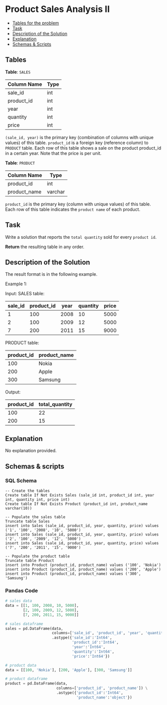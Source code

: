 # Product Sales Analysis II

- [Tables for the problem](#tables)
- [Task](#task)
- [Description of the Solution](#description-of-the-solution)
- [Explanation](#explanation)
- [Schemas & Scripts](#schemas--scripts)

## Tables 

**Table**: `SALES`

| Column Name | Type |
|-------------|------|
| sale_id     | int  |
| product_id  | int  |
| year        | int  |
| quantity    | int  |
| price       | int  |

`(sale_id, year)` is the primary key (combination of columns with unique values) of this table.
`product_id` is a foreign key (reference column) to `PRODUCT` table.
Each row of this table shows a sale on the product product_id in a certain year.
Note that the price is per unit.

**Table**: `PRODUCT`

| Column Name  | Type    |
|--------------|---------|
| product_id   | int     |
| product_name | varchar |

`product_id` is the primary key (column with unique values) of this table.
Each row of this table indicates the `product name` of each product.

## Task

Write a solution that reports the `total quantity` sold for every `product id`.

**Return** the resulting table in any order.

## Description of the Solution ##

The result format is in the following example.

Example 1:

Input: 
SALES table:

| sale_id | product_id | year | quantity | price |
|---------|------------|------|----------|-------|
| 1       | 100        | 2008 | 10       | 5000  |
| 2       | 100        | 2009 | 12       | 5000  |
| 7       | 200        | 2011 | 15       | 9000  |

PRODUCT table:

| product_id | product_name |
|------------|--------------|
| 100        | Nokia        |
| 200        | Apple        |
| 300        | Samsung      |

Output: 

| product_id | total_quantity |
|------------|----------------|
| 100        | 22             |
| 200        | 15             |

## Explanation ##

No explanation provided.

## Schemas & scripts

### SQL Schema

```genericsql
-- Create the tables
Create table If Not Exists Sales (sale_id int, product_id int, year int, quantity int, price int)
Create table If Not Exists Product (product_id int, product_name varchar(10))
    
-- Populate the sales table
Truncate table Sales
insert into Sales (sale_id, product_id, year, quantity, price) values ('1', '100', '2008', '10', '5000')
insert into Sales (sale_id, product_id, year, quantity, price) values ('2', '100', '2009', '12', '5000')
insert into Sales (sale_id, product_id, year, quantity, price) values ('7', '200', '2011', '15', '9000')
    
-- Populate the product table
Truncate table Product
insert into Product (product_id, product_name) values ('100', 'Nokia')
insert into Product (product_id, product_name) values ('200', 'Apple')
insert into Product (product_id, product_name) values ('300', 'Samsung')
```

### Pandas Code

```python
# sales data
data = [[1, 100, 2008, 10, 5000], 
        [2, 100, 2009, 12, 5000], 
        [7, 200, 2011, 15, 9000]]

# sales dataframe
sales = pd.DataFrame(data, 
                     columns=['sale_id', 'product_id', 'year', 'quantity', 'price']) \
                     .astype({'sale_id':'Int64', 
                              'product_id':'Int64', 
                              'year':'Int64', 
                              'quantity':'Int64', 
                              'price':'Int64'})

# product data
data = [[100, 'Nokia'], [200, 'Apple'], [300, 'Samsung']]

# product dataframe
product = pd.DataFrame(data, 
                       columns=['product_id', 'product_name']) \
                       .astype({'product_id':'Int64', 
                                'product_name':'object'})
```
